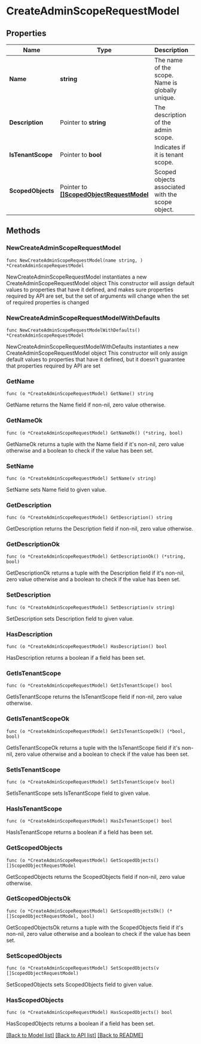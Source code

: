 # CreateAdminScopeRequestModel

## Properties

Name | Type | Description | Notes
------------ | ------------- | ------------- | -------------
**Name** | **string** | The name of the scope. Name is globally unique. | 
**Description** | Pointer to **string** | The description of the admin scope. | [optional] 
**IsTenantScope** | Pointer to **bool** | Indicates if it is tenant scope. | [optional] 
**ScopedObjects** | Pointer to [**[]ScopedObjectRequestModel**](ScopedObjectRequestModel.md) | Scoped objects associated with the scope object. | [optional] 

## Methods

### NewCreateAdminScopeRequestModel

`func NewCreateAdminScopeRequestModel(name string, ) *CreateAdminScopeRequestModel`

NewCreateAdminScopeRequestModel instantiates a new CreateAdminScopeRequestModel object
This constructor will assign default values to properties that have it defined,
and makes sure properties required by API are set, but the set of arguments
will change when the set of required properties is changed

### NewCreateAdminScopeRequestModelWithDefaults

`func NewCreateAdminScopeRequestModelWithDefaults() *CreateAdminScopeRequestModel`

NewCreateAdminScopeRequestModelWithDefaults instantiates a new CreateAdminScopeRequestModel object
This constructor will only assign default values to properties that have it defined,
but it doesn't guarantee that properties required by API are set

### GetName

`func (o *CreateAdminScopeRequestModel) GetName() string`

GetName returns the Name field if non-nil, zero value otherwise.

### GetNameOk

`func (o *CreateAdminScopeRequestModel) GetNameOk() (*string, bool)`

GetNameOk returns a tuple with the Name field if it's non-nil, zero value otherwise
and a boolean to check if the value has been set.

### SetName

`func (o *CreateAdminScopeRequestModel) SetName(v string)`

SetName sets Name field to given value.


### GetDescription

`func (o *CreateAdminScopeRequestModel) GetDescription() string`

GetDescription returns the Description field if non-nil, zero value otherwise.

### GetDescriptionOk

`func (o *CreateAdminScopeRequestModel) GetDescriptionOk() (*string, bool)`

GetDescriptionOk returns a tuple with the Description field if it's non-nil, zero value otherwise
and a boolean to check if the value has been set.

### SetDescription

`func (o *CreateAdminScopeRequestModel) SetDescription(v string)`

SetDescription sets Description field to given value.

### HasDescription

`func (o *CreateAdminScopeRequestModel) HasDescription() bool`

HasDescription returns a boolean if a field has been set.

### GetIsTenantScope

`func (o *CreateAdminScopeRequestModel) GetIsTenantScope() bool`

GetIsTenantScope returns the IsTenantScope field if non-nil, zero value otherwise.

### GetIsTenantScopeOk

`func (o *CreateAdminScopeRequestModel) GetIsTenantScopeOk() (*bool, bool)`

GetIsTenantScopeOk returns a tuple with the IsTenantScope field if it's non-nil, zero value otherwise
and a boolean to check if the value has been set.

### SetIsTenantScope

`func (o *CreateAdminScopeRequestModel) SetIsTenantScope(v bool)`

SetIsTenantScope sets IsTenantScope field to given value.

### HasIsTenantScope

`func (o *CreateAdminScopeRequestModel) HasIsTenantScope() bool`

HasIsTenantScope returns a boolean if a field has been set.

### GetScopedObjects

`func (o *CreateAdminScopeRequestModel) GetScopedObjects() []ScopedObjectRequestModel`

GetScopedObjects returns the ScopedObjects field if non-nil, zero value otherwise.

### GetScopedObjectsOk

`func (o *CreateAdminScopeRequestModel) GetScopedObjectsOk() (*[]ScopedObjectRequestModel, bool)`

GetScopedObjectsOk returns a tuple with the ScopedObjects field if it's non-nil, zero value otherwise
and a boolean to check if the value has been set.

### SetScopedObjects

`func (o *CreateAdminScopeRequestModel) SetScopedObjects(v []ScopedObjectRequestModel)`

SetScopedObjects sets ScopedObjects field to given value.

### HasScopedObjects

`func (o *CreateAdminScopeRequestModel) HasScopedObjects() bool`

HasScopedObjects returns a boolean if a field has been set.


[[Back to Model list]](../README.md#documentation-for-models) [[Back to API list]](../README.md#documentation-for-api-endpoints) [[Back to README]](../README.md)


